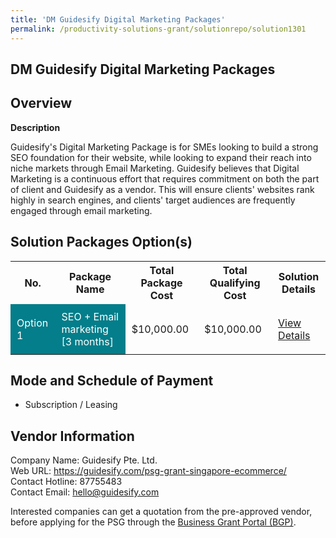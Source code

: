 ```yaml
---
title: 'DM Guidesify Digital Marketing Packages'
permalink: /productivity-solutions-grant/solutionrepo/solution1301
---
```


## DM Guidesify Digital Marketing Packages

## Overview

**Description**

Guidesify's Digital Marketing Package is for SMEs looking to build a strong SEO foundation for their website, while looking to expand their reach into niche markets through Email Marketing. Guidesify believes that Digital Marketing is a continuous effort that requires commitment on both the part of client and Guidesify as a vendor. This will ensure clients' websites rank highly in search engines, and clients' target audiences are frequently engaged through email marketing.

## Solution Packages Option(s)

<table>
<tr>
<th><b>No.</b></th>
<th><b>Package Name</b></th>
<th><b>Total Package Cost</b></th>
<th><b>Total Qualifying Cost</b></th>
<th><b>Solution Details</b></th>
</tr>
<tr>
<td style='padding: 10px; background-color: #037E8A; color: #FFFFFF;'>Option 1</td>
<td style='padding: 10px; background-color: #037E8A; color: #FFFFFF;'>SEO + Email marketing [3 months]</td>
<td style='padding: 10px;'>$10,000.00</td>
<td style='padding: 10px;'>$10,000.00</td>
<td style='padding: 10px;'><a href='/images/psg/Guidesify_Digital_Marketing_26102023_Desensitised_Annex3_Part1.pdf' target='_blank'>View Details</a></td>
</tr>
</table>

## Mode and Schedule of Payment

 - Subscription / Leasing

## Vendor Information

 Company Name: Guidesify Pte. Ltd.<br>Web URL: https://guidesify.com/psg-grant-singapore-ecommerce/ <br>Contact Hotline: 87755483 <br>Contact Email: hello@guidesify.com <br>

Interested companies can get a quotation from the pre-approved vendor, before applying for the PSG through the <a href='https://www.businessgrants.gov.sg/' target='_blank' rel='noopener'>Business Grant Portal (BGP)</a>.

<script src="/jquery/resize-tables.js"></script>
